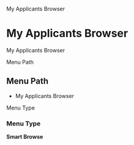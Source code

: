 
My Applicants Browser
# My Applicants Browser


My Applicants Browser

Menu Path
## Menu Path



- My Applicants Browser

Menu Type
### Menu Type

**Smart Browse**

